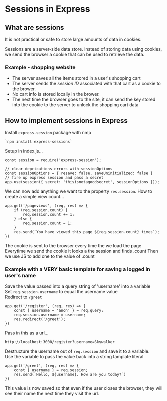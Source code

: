 # Sessions in Express

## What are sessions

It is not practical or safe to store large amounts of data in cookies.

Sessions are a server-side data store. Instead of storing data using cookies, we send the browser a cookie that can be used to retrieve the data.

### Example - shopping website

- The server saves all the items stored in a user's shopping cart
- The server sends the _session ID_ associated with that cart as a cookie to the brower.
- No cart info is stored locally in the brower.
- The next time the browser goes to the site, it can send the key stored into the cookie to the server to unlock the shopping cart data

## How to implement sessions in Express

Install `express-session` package with nmp

    `npm install express-sessions`

Setup in index.js...

    const session = require('express-session');

    // clear deprications errors with sessionOptions
    const sessionOptions = { resave: false, saveUninitialized: false }
    // fire up express session and pass a secret
    app.use(session({ secret: 'thisisnotagoodsecret', sessionOptions }));

We can now add anything we want to the property `res.session`.
How to create a simple view count...

    app.get('/pageviews', (req, res) => {
        if (req.session.count) {
            req.session.count += 1;
        } else {
            req.session.count = 1;
        }
        res.send(`You have viewed this page ${req.session.count} times`);
    })

The cookie is sent to the browser every time the we load the page
Everytime we send the cookie it looks a the session and finds .count
Then we use JS to add one to the value of .count

### Example with a VERY basic template for saving a logged in user's name

Save the value passed into a query string of 'username' into a variable  
Set `req.session.username` to equal the username value  
Redirect to `/greet`

    app.get('/register', (req, res) => {
        const { username = 'anon' } = req.query;
        req.session.username = username;
        res.redirect('/greet');
    })

Pass in this as a url...

    http://localhost:3000/register?username=Skywalker

Destructure the username out of `req.session` and save it to a variable.  
Use the variable to pass the value back into a string tamplate literal

    app.get('/greet', (req, res) => {
        const { username } = req.session;
        res.send(`Hello, ${username}. How are you today?`)
    })

This value is now saved so that even if the user closes the browser, they will see their name the next time they visit the url.
